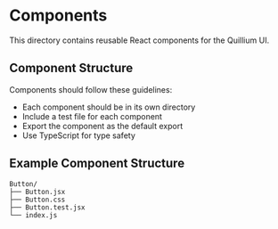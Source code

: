 # Components

This directory contains reusable React components for the Quillium UI.

## Component Structure

Components should follow these guidelines:

- Each component should be in its own directory
- Include a test file for each component
- Export the component as the default export
- Use TypeScript for type safety

## Example Component Structure

```
Button/
├── Button.jsx
├── Button.css
├── Button.test.jsx
└── index.js
```
